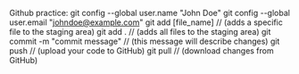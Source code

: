 Github practice:
git config --global user.name "John Doe"
git config --global user.email "johndoe@example.com"
git add [file_name] // (adds a specific file to the staging area)
git add . // (adds all files to the staging area)
git commit -m "commit message" // (this message will describe changes)
git push // (upload your code to GitHub)
git pull // (download changes from GitHub)